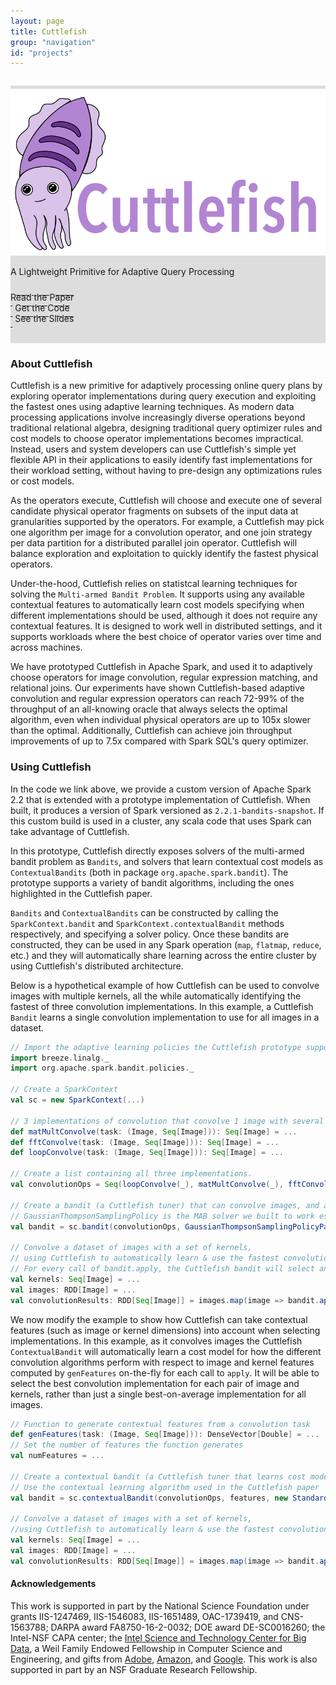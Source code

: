 ```yaml
---
layout: page
title: Cuttlefish
group: "navigation"
id: "projects"
---
```


<link href="https://maxcdn.bootstrapcdn.com/bootstrap/3.3.6/css/bootstrap.min.css" rel="stylesheet">

<div class="jumbotron" style="background-image: none; background-color: #ddd; background-size: cover; height: auto; padding: 5px 0 10px 0; margin-top: 2em">
  <img src="../../images/projects/cuttlefish.png" alt="Logo" style="width: 40rem" />
  <p>A Lightweight Primitive for Adaptive Query Processing</p>
  <p>
  	<a class="btn btn-primary btn-lg label-primary" href="https://arxiv.org/abs/1802.09180" role="button" style="width: 180px;"><span style="position: relative; top:10px">Read the Paper</span><br/><small>&nbsp;</small></a>
    <a class="btn btn-primary btn-lg label-primary" href="https://github.com/tomerk/spark/tree/cuttlefish-spark-2.2-prototype" role="button" style="width: 180px;"><span style="position: relative; top:10px">Get the Code</span><br/><small>&nbsp;</small></a>
    <a class="btn btn-primary btn-lg label-primary" href="cuttlefish-slides.pdf" role="button" style="width: 180px;"><span style="position: relative; top:10px">See the Slides</span><br/><small>&nbsp;</small></a>
  </p>
</div>

### About Cuttlefish

Cuttlefish is a new primitive for adaptively processing online query plans by exploring operator implementations during query execution and exploiting the fastest ones using adaptive learning techniques. As modern data processing applications involve increasingly diverse operations beyond traditional relational algebra, designing traditional query optimizer rules and cost models to choose operator implementations becomes impractical. Instead, users and system developers can use Cuttlefish's simple yet flexible API in their applications to easily identify fast implementations for their workload setting, without having to pre-design any optimizations rules or cost models.

As the operators execute, Cuttlefish will choose and execute one of several candidate physical operator fragments on subsets of the input data at granularities supported by the operators. For example, a Cuttlefish may pick one algorithm per image for a convolution operator, and one join strategy per data partition for a distributed parallel join operator. Cuttlefish will balance exploration and exploitation to quickly identify the fastest physical operators.

Under-the-hood, Cuttlefish relies on statistcal learning techniques for solving the `Multi-armed Bandit Problem`. It supports using any available contextual features to automatically learn cost models specifying when different implementations should be used, although it does not require any contextual features. It is designed to work well in distributed settings, and it supports workloads where the best choice of operator varies over time and across machines.

We have prototyped Cuttlefish in Apache Spark, and used it to adaptively choose operators for image convolution, regular expression matching, and relational joins. Our experiments have shown Cuttlefish-based adaptive convolution and regular expression operators can reach 72-99% of the throughput of an all-knowing oracle that always selects the optimal algorithm, even when individual physical operators are up to 105x slower than the optimal. Additionally, Cuttlefish can achieve join throughput improvements of up to 7.5x compared with Spark SQL's query optimizer.

### Using Cuttlefish

In the code we link above, we provide a custom version of Apache Spark 2.2 that is extended with a prototype implementation of Cuttlefish. When built, it produces a version of Spark versioned as `2.2.1-bandits-snapshot`. If this custom build is used in a cluster, any scala code that uses Spark can take advantage of Cuttlefish.

In this prototype, Cuttlefish directly exposes solvers of the multi-armed bandit problem as `Bandits`, and solvers that learn contextual cost models as `ContextualBandits` (both in package `org.apache.spark.bandit`). The prototype supports a variety of bandit algorithms, including the ones highlighted in the Cuttlefish paper.

`Bandits` and `ContextualBandits` can be constructed by calling the `SparkContext.bandit` and `SparkContext.contextualBandit` methods respectively, and specifying a solver policy. Once these bandits are constructed, they can be used in any Spark operation (`map`, `flatmap`, `reduce`, etc.) and they will automatically share learning across the entire cluster by using Cuttlefish's distributed architecture.

Below is a hypothetical example of how Cuttlefish can be used to convolve images with multiple kernels, all the while automatically identifying the fastest of three convolution implementations. In this example, a Cuttlefish `Bandit` learns a single convolution implementation to use for all images in a dataset.

```scala
// Import the adaptive learning policies the Cuttlefish prototype supports
import breeze.linalg._
import org.apache.spark.bandit.policies._

// Create a SparkContext
val sc = new SparkContext(...)

// 3 implementations of convolution that convolve 1 image with several kernels
def matMultConvolve(task: (Image, Seq[Image])): Seq[Image] = ...
def fftConvolve(task: (Image, Seq[Image])): Seq[Image] = ...
def loopConvolve(task: (Image, Seq[Image])): Seq[Image] = ...

// Create a list containing all three implementations.
val convolutionOps = Seq(loopConvolve(_), matMultConvolve(_), fftConvolve(_))

// Create a bandit (a Cuttlefish tuner) that can convolve images, and automatically learn to use the fastest implementation as it goes
// GaussianThompsonSamplingPolicy is the MAB solver we built to work especially well for Cuttlefish
val bandit = sc.bandit(convolutionOps, GaussianThompsonSamplingPolicyParams())

// Convolve a dataset of images with a set of kernels,
// using Cuttlefish to automatically learn & use the fastest convolution implementation.
// For every call of bandit.apply, the Cuttlefish bandit will select an implementation, convolve the image with the kernels, record how long it took, and update its learned state. 
val kernels: Seq[Image] = ...
val images: RDD[Image] = ...
val convolutionResults: RDD[Seq[Image]] = images.map(image => bandit.apply((image, kernels)))
```

We now modify the example to show how Cuttlefish can take contextual features (such as image or kernel dimensions) into account when selecting implementations. In this example, as it convolves images the Cuttlefish `ContextualBandit` will automatically learn a cost model for how the different convolution algorithms perform with respect to image and kernel features computed by `genFeatures` on-the-fly for each call to `apply`. It will be able to select the best convolution implementation for each pair of image and kernels, rather than just a single best-on-average implementation for all images.

```scala
// Function to generate contextual features from a convolution task
def genFeatures(task: (Image, Seq[Image])): DenseVector[Double] = ...
// Set the number of features the function generates
val numFeatures = ...

// Create a contextual bandit (a Cuttlefish tuner that learns cost models)
// Use the contextual learning algorithm used in the Cuttlefish paper
val bandit = sc.contextualBandit(convolutionOps, features, new StandardizedLinThompsonSamplingPolicy(convolutionOps.length, numFeatures, 1.0, useCholesky = true))

// Convolve a dataset of images with a set of kernels,
//using Cuttlefish to automatically learn & use the fastest convolution implementation
val kernels: Seq[Image] = ...
val images: RDD[Image] = ...
val convolutionResults: RDD[Seq[Image]] = images.map(image => bandit.apply((image, kernels)))
```

#### Acknowledgements

This work is supported in part by the National Science Foundation under grants IIS-1247469, IIS-1546083, IIS-1651489, OAC-1739419, and CNS-1563788; DARPA award FA8750-16-2-0032; DOE award DE-SC0016260; the Intel-NSF CAPA center; the [Intel Science and Technology Center for Big
Data](http://istc-bigdata.org), a Weil Family Endowed Fellowship in Computer Science and Engineering, and gifts from [Adobe](http://www.adobe.com), [Amazon](https://www.amazon.com), and [Google](https://google.com). This work is also supported in part by an NSF Graduate Research Fellowship.

&nbsp;
